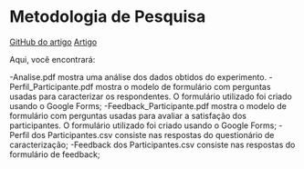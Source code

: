 # Metodologia de Pesquisa

[GitHub do artigo](https://github.com/EmpiricalStudies/strategy-dp-dao)
[Artigo](https://dl.acm.org/doi/10.1145/3474624.3474636)

Aqui, você encontrará:

-Analise.pdf mostra uma análise dos dados obtidos do experimento. 
-Perfil_Participante.pdf mostra o modelo de formulário com perguntas usadas para caracterizar os respondentes. O formulário utilizado foi criado usando o Google Forms;
-Feedback_Participante.pdf mostra o modelo de formulário com perguntas usadas para avaliar a satisfação dos participantes. O formulário utilizado foi criado usando o Google Forms;
-Perfil dos Participantes.csv consiste nas respostas do questionário de caracterização;
-Feedback dos Participantes.csv consiste nas respostas do formulário de feedback;

